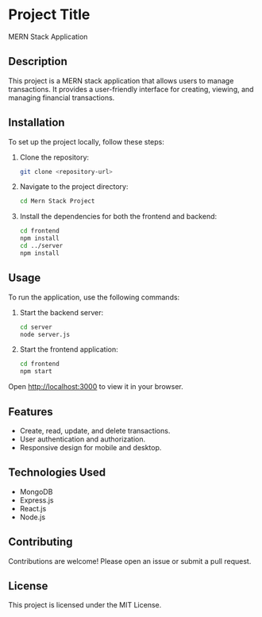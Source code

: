 # Project Title
MERN Stack Application

## Description
This project is a MERN stack application that allows users to manage transactions. It provides a user-friendly interface for creating, viewing, and managing financial transactions.

## Installation
To set up the project locally, follow these steps:
1. Clone the repository:
   ```bash
   git clone <repository-url>
   ```
2. Navigate to the project directory:
   ```bash
   cd Mern Stack Project
   ```
3. Install the dependencies for both the frontend and backend:
   ```bash
   cd frontend
   npm install
   cd ../server
   npm install
   ```

## Usage
To run the application, use the following commands:
1. Start the backend server:
   ```bash
   cd server
   node server.js
   ```
2. Start the frontend application:
   ```bash
   cd frontend
   npm start
   ```
Open [http://localhost:3000](http://localhost:3000) to view it in your browser.

## Features
- Create, read, update, and delete transactions.
- User authentication and authorization.
- Responsive design for mobile and desktop.

## Technologies Used
- MongoDB
- Express.js
- React.js
- Node.js

## Contributing
Contributions are welcome! Please open an issue or submit a pull request.

## License
This project is licensed under the MIT License.
